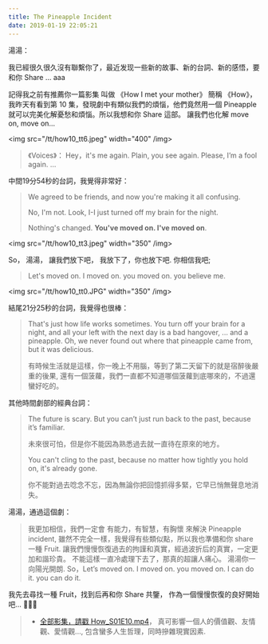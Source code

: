 ```yaml
---
title: The Pineapple Incident
date: 2019-01-19 22:05:21
---
```


湯湯：

我已經很久很久沒有聯繫你了，最近发现一些新的故事、新的台詞、新的感悟，要和你 Share ... aaa

記得我之前有推薦你一篇影集 叫做 《How I met your mother》 簡稱 《How》，我昨天有看到第 10 集，發現劇中有類似我們的煩惱，他們竟然用一個 Pineapple 就可以完美化解憂愁和煩惱。所以我想和你 Share 這部。 讓我們也化解 move on, move on...

<img src="/tt/how10_tt6.jpeg" width="400" /img>

> 《Voices》： Hey，it's me again. Plain, you see again. Please,  I’m a fool again. ...
   
中間19分54秒的台詞，我覺得非常好：

> We agreed to be friends, and now you're making it all confusing.
>
> No, I'm not. Look, I-I just turned off my brain for the night.
>
> Nothing's changed. **You've moved on. I've moved on**.

<img src="/tt/how10_tt3.jpeg" width="350" /img>

So， 湯湯， 讓我們放下吧， 我放下了，你也放下吧. 你相信我吧;

> Let's moved on. I moved on. you moved on. you believe me.

<img src="/tt/how10_tt0.JPG" width="350" /img>

結尾21分25秒的台詞，我覺得也很棒：

> That's just how life works sometimes. You turn off your brain for a night,
and all your left with the next day is a bad hangover, ... and a pineapple.
> Oh, we never found out where that pineapple came from, but it was delicious.
> 
> 有時候生活就是這樣，你一晚上不用腦，等到了第二天留下的就是宿醉後嚴重的後果, 還有一個菠蘿，我們一直都不知道哪個菠蘿到底哪來的，不過還蠻好吃的。

其他時間劇部的經典台詞：

> The future is scary. But you can’t just run back to the past, because it’s familiar.
>
> 未來很可怕，但是你不能因為熟悉過去就一直待在原來的地方。
>
> You can't cling to the past, because no matter how tightly you hold on, it's already gone.
>
> 你不能對過去唸念不忘，因為無論你把回憶抓得多緊，它早已悄無聲息地消失。

湯湯，通過這個劇：

> 我更加相信，我們一定會 有能力，有智慧，有胸懷 來解決 Pineapple incident, 雖然不完全一樣，我覺得有些類似點，所以我也準備和你 share 一種 Fruit. 讓我們慢慢恢復過去的拘謹和真實，經過波折后的真實，一定更加和諧珍貴。 不能這樣一直冷處理下去了，那真的超讓人痛心。 湯湯你一向陽光開朗. So，Let’s moved on. I moved on. you moved on. I can do it. you can do it.

我先去尋找一種 Fruit，找到后再和你 Share 共鑒， 作為一個慢慢恢復的良好開始吧... 🤝🤝🤝

> - [全部影集，請戳 How_S01E10.mp4](https://www.facebook.com/blair101v/videos/1158390307652653/)， 真可影響一個人的價值觀、友情觀、愛情觀..., 包含蠻多人生哲理，同時摻雜現實因素.

[1]: http://tool.oschina.net/encrypt?type=3
